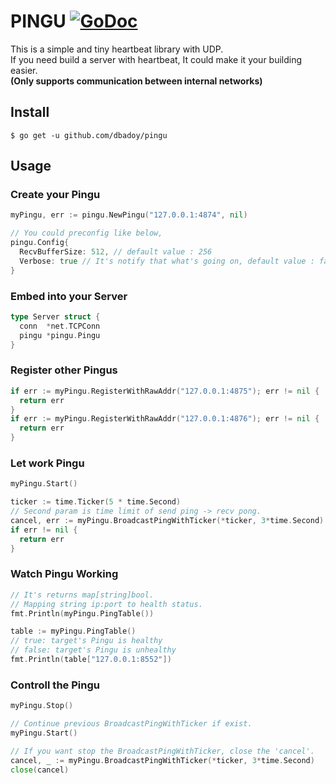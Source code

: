 # PINGU [![GoDoc](https://godoc.org/github.com/dbadoy/pingu?status.svg)](https://godoc.org/github.com/dbadoy/pingu)

This is a simple and tiny heartbeat library with UDP. <br>
If you need build a server with heartbeat, It could make it your building easier. <br>
<b>(Only supports communication between internal networks)</b>

## Install
```
$ go get -u github.com/dbadoy/pingu
```

## Usage

### Create your Pingu
```go
myPingu, err := pingu.NewPingu("127.0.0.1:4874", nil)

// You could preconfig like below,
pingu.Config{
  RecvBufferSize: 512, // default value : 256
  Verbose: true // It's notify that what's going on, default value : false
}
```

### Embed into your Server
```go
type Server struct {
  conn  *net.TCPConn
  pingu *pingu.Pingu
}
```

### Register other Pingus
```go
if err := myPingu.RegisterWithRawAddr("127.0.0.1:4875"); err != nil {
  return err
}
if err := myPingu.RegisterWithRawAddr("127.0.0.1:4876"); err != nil {
  return err
}
```

### Let work Pingu
```go
myPingu.Start()

ticker := time.Ticker(5 * time.Second)
// Second param is time limit of send ping -> recv pong.
cancel, err := myPingu.BroadcastPingWithTicker(*ticker, 3*time.Second)
if err != nil {
  return err
}
```

### Watch Pingu Working
```go
// It's returns map[string]bool.
// Mapping string ip:port to health status.
fmt.Println(myPingu.PingTable())

table := myPingu.PingTable()
// true: target's Pingu is healthy
// false: target's Pingu is unhealthy
fmt.Println(table["127.0.0.1:8552"])
```

### Controll the Pingu
```go
myPingu.Stop()
```
```go
// Continue previous BroadcastPingWithTicker if exist.
myPingu.Start()

// If you want stop the BroadcastPingWithTicker, close the 'cancel'.
cancel, _ := myPingu.BroadcastPingWithTicker(*ticker, 3*time.Second)
close(cancel)
```



